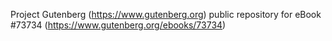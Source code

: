 Project Gutenberg (https://www.gutenberg.org) public repository for
eBook #73734 (https://www.gutenberg.org/ebooks/73734)
